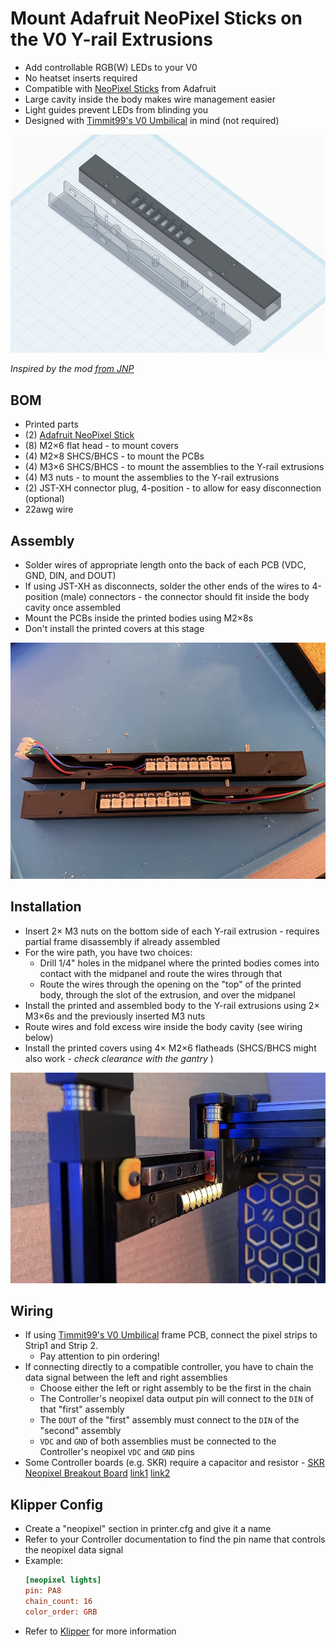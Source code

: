 # Mount Adafruit NeoPixel Sticks on the V0 Y-rail Extrusions
* Add controllable RGB(W) LEDs to your V0
* No heatset inserts required
* Compatible with [NeoPixel Sticks](https://www.adafruit.com/product/1426) from Adafruit
* Large cavity inside the body makes wire management easier
* Light guides prevent LEDs from blinding you
* Designed with [Timmit99's V0 Umbilical](https://github.com/timmit99/Voron-Hardware/tree/V0-Umbilical/V0-Umbilical) in mind (not required)

![Design](images/design.jpg)

_Inspired by the mod [from JNP](https://github.com/VoronDesign/VoronUsers/tree/master/printer_mods/JNP/Neopixel-Y_Rails)_

## BOM
* Printed parts
* (2) [Adafruit NeoPixel Stick](https://www.adafruit.com/product/1426)
* (8) M2×6 flat head - to mount covers
* (4) M2×8 SHCS/BHCS - to mount the PCBs
* (4) M3×6 SHCS/BHCS - to mount the assemblies to the Y-rail extrusions
* (4) M3 nuts - to mount the assemblies to the Y-rail extrusions
* (2) JST-XH connector plug, 4-position - to allow for easy disconnection (optional)
* 22awg wire

## Assembly
* Solder wires of appropriate length onto the back of each PCB (VDC, GND, DIN, and DOUT)
* If using JST-XH as disconnects, solder the other ends of the wires to 4-position (male) connectors - the connector should fit inside the body cavity once assembled
* Mount the PCBs inside the printed bodies using M2×8s
* Don't install the printed covers at this stage

![Wired](images/wired.jpg)

## Installation
* Insert 2× M3 nuts on the bottom side of each Y-rail extrusion - requires partial frame disassembly if already assembled
* For the wire path, you have two choices:
  * Drill 1/4" holes in the midpanel where the printed bodies comes into contact with the midpanel and route the wires through that
  * Route the wires through the opening on the "top" of the printed body, through the slot of the extrusion, and over the midpanel
* Install the printed and assembled body to the Y-rail extrusions using 2× M3×6s and the previously inserted M3 nuts
* Route wires and fold excess wire inside the body cavity (see wiring below)
* Install the printed covers using 4× M2×6 flatheads (SHCS/BHCS might also work - *check clearance with the gantry* )

![Installed](images/installed.jpg)

## Wiring
* If using [Timmit99's V0 Umbilical](https://github.com/timmit99/Voron-Hardware/tree/V0-Umbilical/V0-Umbilical) frame PCB, connect the pixel strips to Strip1 and Strip 2.
  * Pay attention to pin ordering!
* If connecting directly to a compatible controller, you have to chain the data signal between the left and right assemblies
  * Choose either the left or right assembly to be the first in the chain
  * The Controller's neopixel data output pin will connect to the `DIN` of that "first" assembly
  * The `DOUT` of the "first" assembly must connect to the `DIN` of the "second" assembly
  * `VDC` and `GND` of both assemblies must be connected to the Controller's neopixel `VDC` and `GND` pins
* Some Controller boards (e.g. SKR) require a capacitor and resistor - [SKR Neopixel Breakout Board](https://github.com/codiac2600/Neopixel-Breakout-Board) [link1](https://www.printedsolid.com/products/skr-neopixel-breakout-board) [link2](https://sparta3d.ca/products/ldo-skr-neopixel-breakout-board)

## Klipper Config
* Create a "neopixel" section in printer.cfg and give it a name
* Refer to your Controller documentation to find the pin name that controls the neopixel data signal
* Example:  
  ```ini
  [neopixel lights]
  pin: PA8
  chain_count: 16
  color_order: GRB
  ```
* Refer to [Klipper](https://www.klipper3d.org/Config_Reference.html#neopixel) for more information